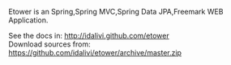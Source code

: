 Etower is an Spring,Spring MVC,Spring Data JPA,Freemark WEB Application.

See the docs in:  http://idalivi.github.com/etower<br>
Download sources from: https://github.com/idalivi/etower/archive/master.zip
